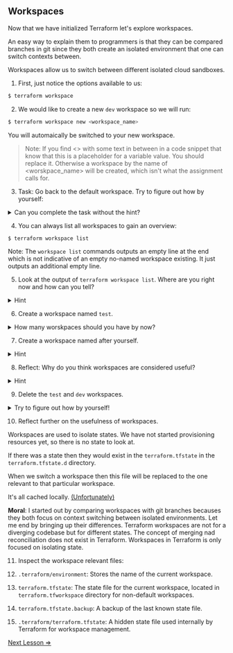 

## Workspaces

Now that we have initialized Terraform let's explore workspaces. 

An easy way to explain them to programmers is that they can be compared branches in git since they both create an isolated environment that one can switch contexts between. 

Workspaces allow us to switch between different isolated cloud sandboxes. 

1. First, just notice the options available to us:

``` bash
$ terraform workspace
```

2. We would like to create a new `dev` workspace so we will run:

```bash
$ terraform workspace new <workspace_name>
```

You will automaically be switched to your new workspace. 

> Note: If you find <> with some text in between in a code snippet that know that this is a placeholder for a variable value. You should replace it. Otherwise a workspace by the name of <worskpace_name> will be created, which isn't what the assignment calls for.

3. Task: Go back to the default workspace. Try to figure out how by yourself:

<details> 
  <summary>Can you complete the task without the hint?</summary>

        $ terraform workspace select default
        
</details>

4. You can always list all workspaces to gain an overview:

```bash
$ terraform workspace list
```

Note: The `workspace list` commands outputs an empty line at the end which is not indicative of an empty no-named workspace existing. It just outputs an additional empty line. 

5. Look at the output of `terraform workspace list`. Where are you right now and how can you tell?

<details> 
  <summary>Hint</summary>

    Where you are dpeends but you can tell by the asterix (*) to the left of the name.
</details>

6. Create a workspace named `test`.

<details> 
  <summary>How many worskpaces should you have by now?</summary>
    To find out count them: 

    $ terraform workspace list
    
    Answer: 3.
</details>

7. Create a workspace named after yourself. 

<details> 
  <summary>Hint</summary>
    
        $ terraform workspace new <your_name_here>

</details>

8. Reflect: Why do you think workspaces are considered useful?

<details> 
  <summary>Hint</summary>
   A partial hint has already been given through the workspace names. It allows you to create different sandboxes.
</details>

9. Delete the `test` and `dev` workspaces. 

<details> 
  <summary>Try to figure out how by yourself!</summary>

        $ terraform workspace delete <workspace_name>
    
</details>


10. Reflect further on the usefulness of workspaces.

Workspaces are used to isolate states. We have not started provisioning resources yet, so there is no state to look at. 

If there was a state then they would exist in the `terraform.tfstate` in the `terraform.tfstate.d` directory. 

When we switch a workspace then this file will be replaced to the one relevant to that particular workspace. 

It's all cached locally. [(Unfortunately)](../00._Theory/the_state_file_problem.md)


**Moral**: I started out by comparing workspaces with git branches becauses they both focus on context switching between isolated environments. Let me end by bringing up their differences. Terraform workspaces are not for a diverging codebase but for different states. The concept of merging nad reconciliation does not exist in Terraform. Workspaces in Terraform is only focused on isolating state.
 

11. Inspect the workspace relevant files:

1. `.terraform/environment`: Stores the name of the current workspace.
2. `terraform.tfstate`: The state file for the current workspace, located in `terraform.tfworkspace` directory for non-default workspaces.
3. `terraform.tfstate.backup`: A backup of the last known state file.
4. `.terraform/terraform.tfstate`: A hidden state file used internally by Terraform for workspace management.


[Next Lesson =>](./02._Getting_A_Provisioner.md)



